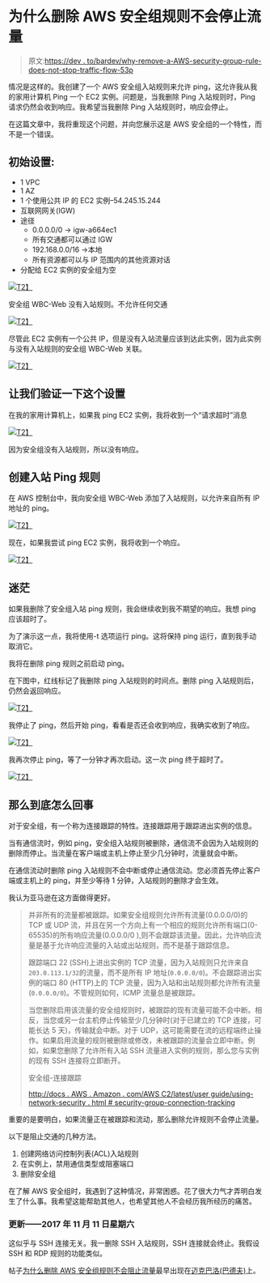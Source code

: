 # 为什么删除 AWS 安全组规则不会停止流量

> 原文:[https://dev . to/bardev/why-remove-a-AWS-security-group-rule-does-not-stop-traffic-flow-53p](https://dev.to/bardev/why-removing-a-aws-security-group-rule-does-not-stop-traffic-flow-53p)

情况是这样的。我创建了一个 AWS 安全组入站规则来允许 ping，这允许我从我的家用计算机 Ping 一个 EC2 实例。问题是，当我删除 Ping 入站规则时，Ping 请求仍然会收到响应。我希望当我删除 Ping 入站规则时，响应会停止。

在这篇文章中，我将重现这个问题，并向您展示这是 AWS 安全组的一个特性，而不是一个错误。

## 初始设置:

*   1 VPC
*   1 AZ
*   1 个使用公共 IP 的 EC2 实例–54.245.15.244
*   互联网网关(IGW)
*   途径
    *   0.0.0.0/0 -> igw-a664ec1
    *   所有交通都可以通过 IGW
    *   192.168.0.0/16 ->本地
    *   所有资源都可以与 IP 范围内的其他资源对话
*   分配给 EC2 实例的安全组为空

[![](img/61fc4687081e69b77daa55d6e5e8ab8b.png)T2】](https://res.cloudinary.com/practicaldev/image/fetch/s--2cZ_O2NY--/c_limit%2Cf_auto%2Cfl_progressive%2Cq_auto%2Cw_880/http://www.bardev.com/wp-content/uploads/2017/10/img_59ed1ddfd4ce4.png)

安全组 WBC-Web 没有入站规则。不允许任何交通

[![](img/6caac912384bf5bedc0b70129e948523.png)T2】](https://res.cloudinary.com/practicaldev/image/fetch/s--tsGKwFm_--/c_limit%2Cf_auto%2Cfl_progressive%2Cq_auto%2Cw_880/http://www.bardev.com/wp-content/uploads/2017/10/img_59ed1fcd59045.png)

尽管此 EC2 实例有一个公共 IP，但是没有入站流量应该到达此实例，因为此实例与没有入站规则的安全组 WBC-Web 关联。

[![](img/18b4187acfb303497266d46e0b2f081e.png)T2】](https://res.cloudinary.com/practicaldev/image/fetch/s--DwWWDrzj--/c_limit%2Cf_auto%2Cfl_progressive%2Cq_auto%2Cw_880/http://www.bardev.com/wp-content/uploads/2017/10/img_59ed1f5c5fef1.png)

## 让我们验证一下这个设置

在我的家用计算机上，如果我 ping EC2 实例，我将收到一个“请求超时”消息

[![](img/64d45ece650e6ee8d79307529ee97253.png)T2】](https://res.cloudinary.com/practicaldev/image/fetch/s--njAkD_bp--/c_limit%2Cf_auto%2Cfl_progressive%2Cq_auto%2Cw_880/http://www.bardev.com/wp-content/uploads/2017/10/img_59ed209deb3fb.png)

因为安全组没有入站规则，所以没有响应。

## 创建入站 Ping 规则

在 AWS 控制台中，我向安全组 WBC-Web 添加了入站规则，以允许来自所有 IP 地址的 ping。

[![](img/dcbb6140135780b2f8b76481a6a0ed32.png)T2】](https://res.cloudinary.com/practicaldev/image/fetch/s--SMXmGcI3--/c_limit%2Cf_auto%2Cfl_progressive%2Cq_auto%2Cw_880/http://www.bardev.com/wp-content/uploads/2017/10/img_59ed21b7bf3ab.png)

现在，如果我尝试 ping EC2 实例，我将收到一个响应。

[![](img/1386253a6c4ea2f274c52df7b633490b.png)T2】](https://res.cloudinary.com/practicaldev/image/fetch/s--U_sQXiNO--/c_limit%2Cf_auto%2Cfl_progressive%2Cq_auto%2Cw_880/http://www.bardev.com/wp-content/uploads/2017/10/img_59ed222e6c4fd.png)

## 迷茫

如果我删除了安全组入站 ping 规则，我会继续收到我不期望的响应。我想 ping 应该超时了。

为了演示这一点，我将使用-t 选项运行 ping。这将保持 ping 运行，直到我手动取消它。

我将在删除 ping 规则之前启动 ping。

在下图中，红线标记了我删除 ping 入站规则的时间点。删除 ping 入站规则后，仍然会返回响应。

[![](img/7da26240afb1f7659279de0d1e9e0681.png)T2】](https://res.cloudinary.com/practicaldev/image/fetch/s--Q-2lwg8t--/c_limit%2Cf_auto%2Cfl_progressive%2Cq_auto%2Cw_880/http://www.bardev.com/wp-content/uploads/2017/10/img_59ed22eb0510e.png)

我停止了 ping，然后开始 ping，看看是否还会收到响应，我确实收到了响应。

[![](img/860e07f52d4b54af5fe6fe2f3fdd6252.png)T2】](https://res.cloudinary.com/practicaldev/image/fetch/s--MeVO35dj--/c_limit%2Cf_auto%2Cfl_progressive%2Cq_auto%2Cw_880/http://www.bardev.com/wp-content/uploads/2017/10/img_59ed235fd9599.png)

我再次停止 ping，等了一分钟才再次启动。这一次 ping 终于超时了。

[![](img/5199ebe9eab49f4e31e23984eba91d2a.png)T2】](https://res.cloudinary.com/practicaldev/image/fetch/s--CsdQm1Ia--/c_limit%2Cf_auto%2Cfl_progressive%2Cq_auto%2Cw_880/http://www.bardev.com/wp-content/uploads/2017/10/img_59ed23ceea22c.png)

## 那么到底怎么回事

对于安全组，有一个称为连接跟踪的特性。连接跟踪用于跟踪进出实例的信息。

当有通信流时，例如 ping，安全组入站规则被删除，通信流不会因为入站规则的删除而停止。当流量在客户端或主机上停止至少几分钟时，流量就会中断。

在通信流动时删除 ping 入站规则不会中断或停止通信流动。您必须首先停止客户端或主机上的 ping，并至少等待 1 分钟，入站规则的删除才会生效。

我认为亚马逊在这方面做得更好。

> 并非所有的流量都被跟踪。如果安全组规则允许所有流量(0.0.0.0/0)的 TCP 或 UDP 流，并且在另一个方向上有一个相应的规则允许所有端口(0-65535)的所有响应流量(0.0.0.0/0 ),则不会跟踪该流量。因此，允许响应流量是基于允许响应流量的入站或出站规则，而不是基于跟踪信息。
> 
> 跟踪端口 22 (SSH)上进出实例的 TCP 流量，因为入站规则只允许来自`203.0.113.1/32`的流量，而不是所有 IP 地址(`0.0.0.0/0`)。不会跟踪进出实例的端口 80 (HTTP)上的 TCP 流量，因为入站和出站规则都允许所有流量(`0.0.0.0/0`)。不管规则如何，ICMP 流量总是被跟踪。
> 
> 当您删除启用该流量的安全组规则时，被跟踪的现有流量可能不会中断。相反，当您或另一台主机停止传输至少几分钟时(对于已建立的 TCP 连接，可能长达 5 天)，传输就会中断。对于 UDP，这可能需要在流的远程端终止操作。如果启用流量的规则被删除或修改，未被跟踪的流量会立即中断。例如，如果您删除了允许所有入站 SSH 流量进入实例的规则，那么您与实例的现有 SSH 连接将立即断开。
> 
> 安全组-连接跟踪
> 
> [http://docs . AWS . Amazon . com/AWS C2/latest/user guide/using-network-security . html # security-group-connection-tracking](http://docs.aws.amazon.com/AWSEC2/latest/UserGuide/using-network-security.html#security-group-connection-tracking)

重要的是要明白，如果流量正在被跟踪和流动，那么删除允许规则不会停止流量。

以下是阻止交通的几种方法。

1.  创建网络访问控制列表(ACL)入站规则
2.  在实例上，禁用通信类型或阻塞端口
3.  删除安全组

在了解 AWS 安全组时，我遇到了这种情况，非常困惑。花了很大力气才弄明白发生了什么事。我希望这能帮助其他人，也希望其他人不会经历我所经历的痛苦。

### 更新——2017 年 11 月 11 日星期六

这似乎与 SSH 连接无关。我一删除 SSH 入站规则，SSH 连接就会终止。我假设 SSH 和 RDP 规则的功能类似。

帖子[为什么删除 AWS 安全组规则不会阻止流量](http://www.bardev.com/2017/10/22/aws-security-group-stop-traffic-flow/)最早出现在[迈克巴洛(巴德夫)](http://www.bardev.com)上。